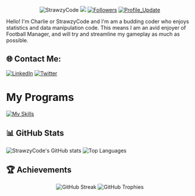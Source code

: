 <p align="center"> 
    <img src="https://komarev.com/ghpvc/?username=StrawzyCode" alt="StrawzyCode"/>       
    <a href="https://github.com/StrawzyCode" alt="Activity"><img src="https://img.shields.io/github/commit-activity/m/StrawzyCode/StrawzyCode" /></a>
    <a href="https://github.com/StrawzyCode?tab=followers"><img alt="Followers" src="https://img.shields.io/github/followers/StrawzyCode?color=4C1&logo=github"></a>
    <a href="https://github.com/StrawzyCode/StrawzyCode" target="_blank"><img alt="Profile_Update" src="https://img.shields.io/github/last-commit/StrawzyCode/StrawzyCode?label=Profile%20update&style=fflat-square"></a>
</p> 
Hello! I'm Charlie or StrawzyCode and I'm am a budding coder who enjoys statistics and data manipulation code. This means I am an avid enjoyer of Football Manager, and will try and streamline my gameplay as much as possible.

## 🌐 Contact Me:
[![LinkedIn](https://img.shields.io/badge/LinkedIn-0077B5?style=for-the-badge&logo=linkedin&logoColor=white)](https://www.linkedin.com/in/charlie-h-5ab00b290)
[![Twitter](https://img.shields.io/badge/Twitter-1DA1F2?style=for-the-badge&logo=twitter&logoColor=white)](https://twitter.com/FFCJam)
# My Programs 
[![My Skills](https://skillicons.dev/icons?i=js,html,css,py,nodejs,latex,bash&theme=dark)](https://www.google.com/)
## 📊 GitHub Stats
  <img src="https://github-readme-stats.vercel.app/api?username=StrawzyCode&show_icons=true&theme=radical" alt="StrawzyCode's GitHub stats" />
  <img src="https://github-readme-stats.vercel.app/api/top-langs/?username=StrawzyCode&layout=compact&theme=radical" alt="Top Languages" />


## 🏆 Achievements
<p align="center">
  <img src="https://github-readme-streak-stats.herokuapp.com/?user=StrawzyCode&theme=radical" alt="GitHub Streak" />
  <img src="https://github-profile-trophy.vercel.app/?username=StrawzyCode&theme=radical" alt="GitHub Trophies" />
</p>



